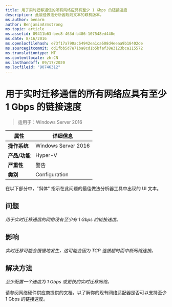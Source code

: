 ```yaml
---
title: 用于实时迁移通信的所有网络应具有至少 1 Gbps 的链接速度
description: 此最佳做法分析器规则文本的联机版本。
ms.author: benarm
author: BenjaminArmstrong
ms.topic: article
ms.assetid: 89411b63-bec8-463d-b486-107548ed440e
ms.date: 8/16/2016
ms.openlocfilehash: e73f17a790ac64942ea1ca608d4eeaa9b18402de
ms.sourcegitcommit: dd1fbb5d7e71ba8cd1b5bfaf38e3123bca115572
ms.translationtype: MT
ms.contentlocale: zh-CN
ms.lasthandoff: 09/17/2020
ms.locfileid: "90746312"
---
```

# <a name="all-networks-for-live-migration-traffic-should-have-a-link-speed-of-at-least-1-gbps"></a>用于实时迁移通信的所有网络应具有至少 1 Gbps 的链接速度

> 适用于：Windows Server 2016

|属性|详细信息|
|-|-|
|**操作系统**|Windows Server 2016|
|**产品/功能**|Hyper-V|
|**严重性**|警告|
|**类别**|Configuration|

在以下部分中，"斜体" 指示在此问题的最佳做法分析器工具中出现的 UI 文本。

## <a name="issue"></a>问题
*用于实时迁移通信的网络没有至少有 1 Gbps 的链接速度。*

## <a name="impact"></a>影响
*实时迁移可能会慢慢地发生，这可能会因为 TCP 连接超时而中断网络连接。*

## <a name="resolution"></a>解决方法
*至少配置一个速度为 1 Gbps 或更快的实时迁移网络。*

请参阅网络硬件供应商提供的文档，以了解你的现有网络适配器是否可以支持至少 1 Gbps 的链接速度。



